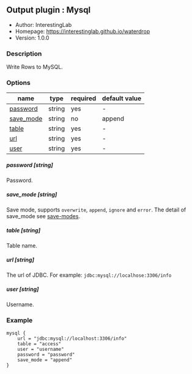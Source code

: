 ## Output plugin : Mysql

* Author: InterestingLab
* Homepage: https://interestinglab.github.io/waterdrop
* Version: 1.0.0

### Description

Write Rows to MySQL.

### Options

| name | type | required | default value |
| --- | --- | --- | --- |
| [password](#password-string) | string | yes | - |
| [save_mode](#save_mode-string) | string | no | append |
| [table](#table-string) | string | yes | - |
| [url](#url-string) | string | yes | - |
| [user](#user-string) | string | yes | - |


##### password [string]

Password.

##### save_mode [string]

Save mode, supports `overwrite`, `append`, `ignore` and `error`. The detail of save_mode see [save-modes](http://spark.apache.org/docs/2.2.0/sql-programming-guide.html#save-modes).

##### table [string]

Table name.

##### url [string]

The url of JDBC. For example: `jdbc:mysql://localhose:3306/info`


##### user [string]

Username.


### Example

```
mysql {
    url = "jdbc:mysql://localhost:3306/info"
    table = "access"
    user = "username"
    password = "password"
    save_mode = "append"
}
```